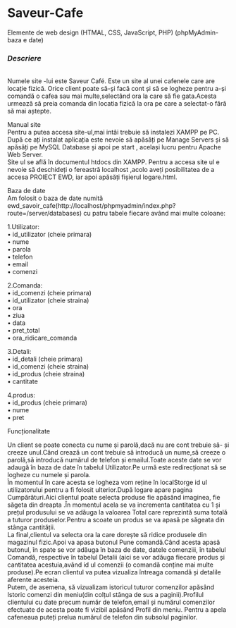 # Saveur-Cafe
Elemente de web design (HTMAL, CSS, JavaScript, PHP)  (phpMyAdmin-baza e date)


### *Descriere*
<br>
Numele site -lui este Saveur Café. Este un site al unei cafenele care are
locație fizică. Orice client poate să-și facă cont și să se logheze pentru a-și
comandă o cafea sau mai multe,selectând ora la care să fie gata.Acesta
urmează să preia comanda din locatia fizică la ora pe care a selectat-o fără să
mai aștepte.


Manual site
<br>
Pentru a putea accesa site-ul,mai intâi trebuie să instalezi XAMPP pe PC.
După ce ați instalat aplicația este nevoie să apăsăți pe Manage Servers și să
apăsăți pe MySQL Database și apoi pe start , același lucru pentru Apache
Web Server.
<br>
Site ul se află în documentul htdocs din XAMPP. Pentru a accesa site ul e
nevoie să deschideți o fereastră localhost ,acolo aveți posibilitatea de a
accesa PROIECT EWD, iar apoi apăsăți fișierul logare.html.


Baza de date
<br>
Am folosit o baza de date numită ewd_savoir_cafe(http://localhost/phpmyadmin/index.php?route=/server/databases) cu patru tabele fiecare având mai multe coloane:


1.Utilizator:
<br>
• id_utilizator (cheie primara)
<br>
• nume
<br>
• parola
<br>
• telefon
<br>
• email
<br>
• comenzi


2.Comanda:
<br>
• id_comenzi (cheie primara)
<br>
• id_utilizator (cheie straina)
<br>
• ora
<br>
• ziua
<br>
• data
<br>
• pret_total
<br>
• ora_ridicare_comanda


3.Detali:
<br>
• id_detali (cheie primara)
<br>
• id_comenzi (cheie straina)
<br>
• id_produs (cheie straina)
<br>
• cantitate


4.produs:
<br>
• id_produs (cheie primara)
<br>
• nume
<br>
• pret


Funcționalitate


Un client se poate conecta cu nume și parolă,dacă nu are cont trebuie să-
și creeze unul.Când crează un cont trebuie să introducă un nume,să creeze o
parolă,să introducă numărul de telefon și emailul.Toate aceste date se vor
adaugă în baza de date în tabelul Utilizator.Pe urmă este redirecționat să se
logheze cu numele și parola.
<br>
În momentul în care acesta se logheza vom reține în localStorge id ul
utilizatorului pentru a fi folosit ulterior.După logare apare pagina
Cumpărături.Aici clientul poate selecta produse fie apăsând imaginea, fie
săgeta din dreapta .În momentul acela se va incrementa cantitatea cu 1 și
prețul produsului se va adăuga la valoarea Total care reprezintă suma totală a
tuturor produselor.Pentru a scoate un produs se va apasă pe săgeata din
stânga cantității.
<br>
La final,clientul va selecta ora la care dorește să ridice produsele din
magazinul fizic.Apoi va apasa butonul Pune comandă.Când acesta apasă
butonul, în spate se vor adăuga în baza de date, datele comenziii, în tabelul
Comandă, respective în tabelul Detalii (aici se vor adăuga fiecare produs și
cantitatea acestuia,având id ul comenzii (o comandă conține mai multe
produse).Pe ecran clientul va putea vizualiza întreaga comandă și detalile
aferente acesteia.
<br>
Putem, de asemena, să vizualizam istoricul tuturor comenzilor apăsând
Istoric comenzi din meniu(din colțul stânga de sus a paginii).Profilul clientului
cu date precum număr de telefon,email și numărul comenzilor efectuate de
acesta poate fi vizibil apăsând Profil din meniu.
Pentru a apela cafeneaua puteți prelua numărul de telefon din subsolul
paginilor.
